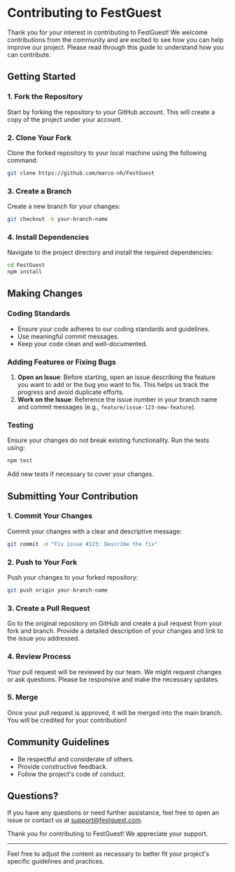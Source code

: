 # Contributing to FestGuest

Thank you for your interest in contributing to FestGuest! We welcome contributions from the community and are excited to see how you can help improve our project. Please read through this guide to understand how you can contribute.

## Getting Started

### 1. Fork the Repository

Start by forking the repository to your GitHub account. This will create a copy of the project under your account.

### 2. Clone Your Fork

Clone the forked repository to your local machine using the following command:

```sh
git clone https://github.com/marco-nh/FestGuest
```

### 3. Create a Branch

Create a new branch for your changes:

```sh
git checkout -b your-branch-name
```

### 4. Install Dependencies

Navigate to the project directory and install the required dependencies:

```sh
cd FestGuest
npm install
```

## Making Changes

### Coding Standards

- Ensure your code adheres to our coding standards and guidelines.
- Use meaningful commit messages.
- Keep your code clean and well-documented.

### Adding Features or Fixing Bugs

1. **Open an Issue**: Before starting, open an issue describing the feature you want to add or the bug you want to fix. This helps us track the progress and avoid duplicate efforts.
2. **Work on the Issue**: Reference the issue number in your branch name and commit messages (e.g., `feature/issue-123-new-feature`).

### Testing

Ensure your changes do not break existing functionality. Run the tests using:

```sh
npm test
```

Add new tests if necessary to cover your changes.

## Submitting Your Contribution

### 1. Commit Your Changes

Commit your changes with a clear and descriptive message:

```sh
git commit -m "Fix issue #123: Describe the fix"
```

### 2. Push to Your Fork

Push your changes to your forked repository:

```sh
git push origin your-branch-name
```

### 3. Create a Pull Request

Go to the original repository on GitHub and create a pull request from your fork and branch. Provide a detailed description of your changes and link to the issue you addressed.

### 4. Review Process

Your pull request will be reviewed by our team. We might request changes or ask questions. Please be responsive and make the necessary updates.

### 5. Merge

Once your pull request is approved, it will be merged into the main branch. You will be credited for your contribution!

## Community Guidelines

- Be respectful and considerate of others.
- Provide constructive feedback.
- Follow the project's code of conduct.

## Questions?

If you have any questions or need further assistance, feel free to open an issue or contact us at [support@festguest.com](mailto:support@festguest.com).

Thank you for contributing to FestGuest! We appreciate your support.

---

Feel free to adjust the content as necessary to better fit your project's specific guidelines and practices.
